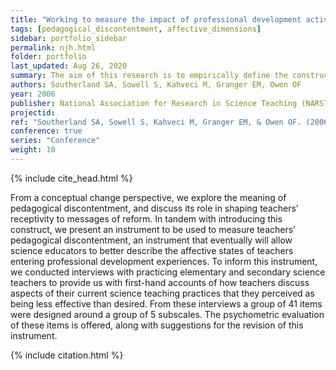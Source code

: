 ```yaml
---
title: "Working to measure the impact of professional development activities: Developing an instrument to quantify pedagogical discontentment"
tags: [pedagogical_discontentment, affective_dimensions]
sidebar: portfolio_sidebar
permalink: njh.html
folder: portfolio
last_updated: Aug 26, 2020
summary: The aim of this research is to empirically define the construct of science teachers’ pedagogical discontentment, a construct that describes teachers’ lack of satisfaction or contentment that occurs when they recognize a mismatch between their own pedagogical beliefs and goals and their actual classroom practices.
authors: Southerland SA, Sowell S, Kahveci M, Granger EM, Owen OF
year: 2006
publisher: National Association for Research in Science Teaching (NARST)
projectid:
ref: "Southerland SA, Sowell S, Kahveci M, Granger EM, & Owen OF. (2006). <i>Working to measure the impact of professional development activities: Developing an instrument to quantify pedagogical discontentment</i>. Paper presented at the National Association for Research in Science Teaching (NARST). San Francisco, USA. April 4 - 7, 2006."
conference: true
series: "Conference"
weight: 10
---
```


{% include cite_head.html %}

From a conceptual change perspective, we explore the meaning of pedagogical discontentment, and discuss its role in shaping teachers’ receptivity to messages of reform. In tandem with introducing this construct, we present an instrument to be used to measure teachers’ pedagogical discontentment, an instrument that eventually will allow science educators to better describe the affective states of teachers entering professional development experiences. To inform this instrument, we conducted interviews with practicing elementary and secondary science teachers to provide us with first-hand accounts of how teachers discuss aspects of their current science teaching practices that they perceived as being less effective than desired. From these interviews a group of 41 items were designed around a group of 5 subscales. The psychometric evaluation of these items is offered, along with suggestions for the revision of this instrument.

{% include citation.html %}
